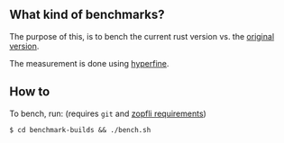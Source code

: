 ## What kind of benchmarks?

The purpose of this, is to bench the current rust version vs. the [original version](https://github.com/google/zopfli/blob/master/README).

The measurement is done using [hyperfine](https://github.com/sharkdp/hyperfine).

## How to

To bench, run: (requires `git` and [zopfli requirements](https://github.com/google/zopfli/blob/master/README))

```
$ cd benchmark-builds && ./bench.sh
```
